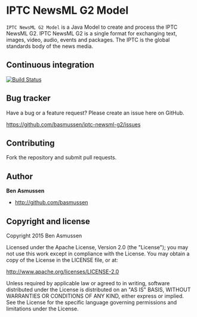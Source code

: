 # IPTC NewsML G2 Model 
```IPTC NewsML G2 Model``` is a Java Model to create and process the IPTC NewsML G2. IPTC NewsML G2 is a single format for exchanging text, images, video, audio, events and packages. 
The IPTC is the global standards body of the news media.

## Continuous integration

[![Build Status](https://travis-ci.org/basmussen/iptc-newsml-g2.svg)](https://travis-ci.org/basmussen/iptc-newsml-g2)

## Bug tracker

Have a bug or a feature request? Please create an issue here on GitHub.

https://github.com/basmussen/iptc-newsml-g2/issues


## Contributing

Fork the repository and submit pull requests.


## Author

**Ben Asmussen**

+ http://github.com/basmussen


## Copyright and license

Copyright 2015 Ben Asmussen

Licensed under the Apache License, Version 2.0 (the "License");
you may not use this work except in compliance with the License.
You may obtain a copy of the License in the LICENSE file, or at:

   http://www.apache.org/licenses/LICENSE-2.0

Unless required by applicable law or agreed to in writing, software
distributed under the License is distributed on an "AS IS" BASIS,
WITHOUT WARRANTIES OR CONDITIONS OF ANY KIND, either express or implied.
See the License for the specific language governing permissions and
limitations under the License.
